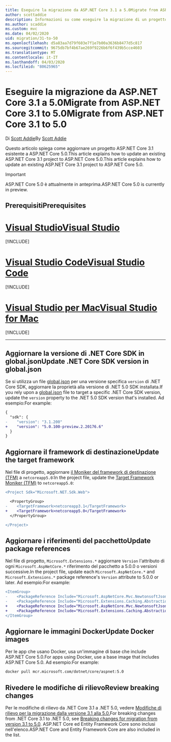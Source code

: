 ```yaml
---
title: Eseguire la migrazione da ASP.NET Core 3.1 a 5.0Migrate from ASP.NET Core 3.1 to 5.0
author: scottaddie
description: Informazioni su come eseguire la migrazione di un progetto ASP.NET Core 3.1 a ASP.NET Core 5.0.
ms.author: scaddie
ms.custom: mvc
ms.date: 04/02/2020
uid: migration/31-to-50
ms.openlocfilehash: d5a83aa7d79f603e7f1e7b00a3636b8477d5c817
ms.sourcegitcommit: 9675db7bf4b67ae269f9226b6f6f439b5cce4603
ms.translationtype: MT
ms.contentlocale: it-IT
ms.lasthandoff: 04/03/2020
ms.locfileid: "80625965"
---
```

# <a name="migrate-from-aspnet-core-31-to-50"></a><span data-ttu-id="1d9bc-103">Eseguire la migrazione da ASP.NET Core 3.1 a 5.0Migrate from ASP.NET Core 3.1 to 5.0</span><span class="sxs-lookup"><span data-stu-id="1d9bc-103">Migrate from ASP.NET Core 3.1 to 5.0</span></span>

<span data-ttu-id="1d9bc-104">Di [Scott Addie](https://github.com/scottaddie)</span><span class="sxs-lookup"><span data-stu-id="1d9bc-104">By [Scott Addie](https://github.com/scottaddie)</span></span>

<span data-ttu-id="1d9bc-105">Questo articolo spiega come aggiornare un progetto ASP.NET Core 3.1 esistente a ASP.NET Core 5.0.This article explains how to update an existing ASP.NET Core 3.1 project to ASP.NET Core 5.0.</span><span class="sxs-lookup"><span data-stu-id="1d9bc-105">This article explains how to update an existing ASP.NET Core 3.1 project to ASP.NET Core 5.0.</span></span>

> [!IMPORTANT]
> <span data-ttu-id="1d9bc-106">ASP.NET Core 5.0 è attualmente in anteprima.</span><span class="sxs-lookup"><span data-stu-id="1d9bc-106">ASP.NET Core 5.0 is currently in preview.</span></span>

## <a name="prerequisites"></a><span data-ttu-id="1d9bc-107">Prerequisiti</span><span class="sxs-lookup"><span data-stu-id="1d9bc-107">Prerequisites</span></span>

# <a name="visual-studio"></a>[<span data-ttu-id="1d9bc-108">Visual Studio</span><span class="sxs-lookup"><span data-stu-id="1d9bc-108">Visual Studio</span></span>](#tab/visual-studio)

[!INCLUDE[](~/includes/net-core-prereqs-vs-5.0.md)]

# <a name="visual-studio-code"></a>[<span data-ttu-id="1d9bc-109">Visual Studio Code</span><span class="sxs-lookup"><span data-stu-id="1d9bc-109">Visual Studio Code</span></span>](#tab/visual-studio-code)

[!INCLUDE[](~/includes/net-core-prereqs-vsc-5.0.md)]

# <a name="visual-studio-for-mac"></a>[<span data-ttu-id="1d9bc-110">Visual Studio per Mac</span><span class="sxs-lookup"><span data-stu-id="1d9bc-110">Visual Studio for Mac</span></span>](#tab/visual-studio-mac)

[!INCLUDE[](~/includes/net-core-prereqs-mac-5.0.md)]

---

## <a name="update-net-core-sdk-version-in-globaljson"></a><span data-ttu-id="1d9bc-111">Aggiornare la versione di .NET Core SDK in global.json</span><span class="sxs-lookup"><span data-stu-id="1d9bc-111">Update .NET Core SDK version in global.json</span></span>

<span data-ttu-id="1d9bc-112">Se si utilizza un file [global.json](/dotnet/core/tools/global-json) per una versione specifica `version` di .NET Core SDK, aggiornare la proprietà alla versione di .NET 5.0 SDK installata.</span><span class="sxs-lookup"><span data-stu-id="1d9bc-112">If you rely upon a [global.json](/dotnet/core/tools/global-json) file to target a specific .NET Core SDK version, update the `version` property to the .NET 5.0 SDK version that's installed.</span></span> <span data-ttu-id="1d9bc-113">Ad esempio:</span><span class="sxs-lookup"><span data-stu-id="1d9bc-113">For example:</span></span>

```diff
{
  "sdk": {
-    "version": "3.1.200"
+    "version": "5.0.100-preview.2.20176.6"
  }
}
```

## <a name="update-the-target-framework"></a><span data-ttu-id="1d9bc-114">Aggiornare il framework di destinazione</span><span class="sxs-lookup"><span data-stu-id="1d9bc-114">Update the target framework</span></span>

<span data-ttu-id="1d9bc-115">Nel file di progetto, aggiornare [il Moniker del framework di destinazione (TFM)](/dotnet/standard/frameworks) a `netcoreapp5.0`:</span><span class="sxs-lookup"><span data-stu-id="1d9bc-115">In the project file, update the [Target Framework Moniker (TFM)](/dotnet/standard/frameworks) to `netcoreapp5.0`:</span></span>

```diff
<Project Sdk="Microsoft.NET.Sdk.Web">

  <PropertyGroup>
-    <TargetFramework>netcoreapp3.1</TargetFramework>
+    <TargetFramework>netcoreapp5.0</TargetFramework>
  </PropertyGroup>

</Project>
```

## <a name="update-package-references"></a><span data-ttu-id="1d9bc-116">Aggiornare i riferimenti del pacchetto</span><span class="sxs-lookup"><span data-stu-id="1d9bc-116">Update package references</span></span>

<span data-ttu-id="1d9bc-117">Nel file di progetto, `Microsoft.Extensions.*` aggiornare `Version` l'attributo di ogni `Microsoft.AspNetCore.*` riferimento del pacchetto a 5.0.0 o versioni successive.</span><span class="sxs-lookup"><span data-stu-id="1d9bc-117">In the project file, update each `Microsoft.AspNetCore.*` and `Microsoft.Extensions.*` package reference's `Version` attribute to 5.0.0 or later.</span></span> <span data-ttu-id="1d9bc-118">Ad esempio:</span><span class="sxs-lookup"><span data-stu-id="1d9bc-118">For example:</span></span>

```diff
<ItemGroup>
-    <PackageReference Include="Microsoft.AspNetCore.Mvc.NewtonsoftJson" Version="3.1.2" />
-    <PackageReference Include="Microsoft.Extensions.Caching.Abstractions" Version="3.1.2" />
+    <PackageReference Include="Microsoft.AspNetCore.Mvc.NewtonsoftJson" Version="5.0.0-preview.2.20167.3" />
+    <PackageReference Include="Microsoft.Extensions.Caching.Abstractions" Version="5.0.0-preview.2.20160.3" />
</ItemGroup>
```

## <a name="update-docker-images"></a><span data-ttu-id="1d9bc-119">Aggiornare le immagini Docker</span><span class="sxs-lookup"><span data-stu-id="1d9bc-119">Update Docker images</span></span>

<span data-ttu-id="1d9bc-120">Per le app che usano Docker, usa un'immagine di base che include ASP.NET Core 5.0.</span><span class="sxs-lookup"><span data-stu-id="1d9bc-120">For apps using Docker, use a base image that includes ASP.NET Core 5.0.</span></span> <span data-ttu-id="1d9bc-121">Ad esempio:</span><span class="sxs-lookup"><span data-stu-id="1d9bc-121">For example:</span></span>

```bash
docker pull mcr.microsoft.com/dotnet/core/aspnet:5.0
```

## <a name="review-breaking-changes"></a><span data-ttu-id="1d9bc-122">Rivedere le modifiche di rilievo</span><span class="sxs-lookup"><span data-stu-id="1d9bc-122">Review breaking changes</span></span>

<span data-ttu-id="1d9bc-123">Per le modifiche di rilievo da .NET Core 3.1 a .NET 5.0, vedere [Modifiche di rilievo per la migrazione dalla versione 3.1 alla 5.0.](/dotnet/core/compatibility/3.1-5.0)</span><span class="sxs-lookup"><span data-stu-id="1d9bc-123">For breaking changes from .NET Core 3.1 to .NET 5.0, see [Breaking changes for migration from version 3.1 to 5.0](/dotnet/core/compatibility/3.1-5.0).</span></span> <span data-ttu-id="1d9bc-124">ASP.NET Core ed Entity Framework Core sono inclusi nell'elenco.</span><span class="sxs-lookup"><span data-stu-id="1d9bc-124">ASP.NET Core and Entity Framework Core are also included in the list.</span></span>
